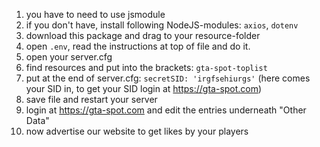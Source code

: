 1. you have to need to use jsmodule
2. if you don't have, install following NodeJS-modules: `axios`, `dotenv`
3. download this package and drag to your resource-folder
4. open `.env`, read the instructions at top of file and do it.
5. open your server.cfg
6. find resources and put into the brackets: `gta-spot-toplist`
7. put at the end of server.cfg: `secretSID: 'irgfsehiurgs'` (here comes your SID in, to get your SID login at https://gta-spot.com)
8. save file and restart your server
9. login at https://gta-spot.com and edit the entries underneath "Other Data"
10. now advertise our website to get likes by your players
